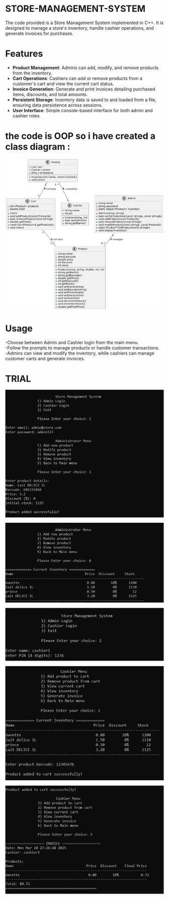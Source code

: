 # STORE-MANAGEMENT-SYSTEM
The code provided is a Store Management System implemented in C++. It is designed to manage a store's inventory, handle cashier operations, and generate invoices for purchases.
# Features 
- **Product Management**: Admins can add, modify, and remove products from the inventory.
- **Cart Operations**: Cashiers can add or remove products from a customer's cart and view the current cart status.
- **Invoice Generation**: Generate and print invoices detailing purchased items, discounts, and total amounts.
- **Persistent Storage**: Inventory data is saved to and loaded from a file, ensuring data persistence across sessions.
- **User Interface**: Simple console-based interface for both admin and cashier roles.
# the code is OOP so i have created a class diagram :
![This is the uml](class_d.png)
# Usage
-Choose between Admin and Cashier login from the main menu.<br>
-Follow the prompts to manage products or handle customer transactions.<br>
-Admins can view and modify the inventory, while cashiers can manage customer carts and generate invoices.<br>
# TRIAL

![admin/cashier login ](store1.png)

![admin int](store2.png)

![cashier int](store_cash.png)

![cashier](store_cash1.png)

![cashier](store_cash2.png)




